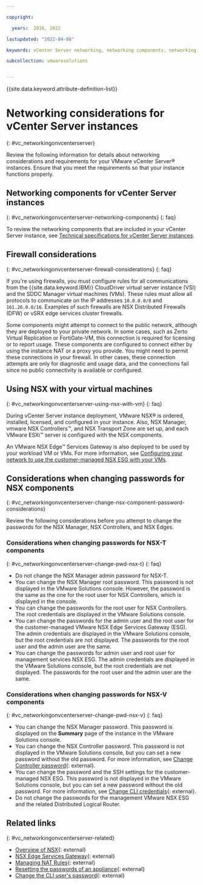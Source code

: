 ```yaml
---

copyright:

  years:  2016, 2022

lastupdated: "2022-04-08"

keywords: vCenter Server networking, networking components, networking vCenter

subcollection: vmwaresolutions


---
```


{{site.data.keyword.attribute-definition-list}}

# Networking considerations for vCenter Server instances
{: #vc_networkingonvcenterserver}

Review the following information for details about networking considerations and requirements for your VMware vCenter Server® instances. Ensure that you meet the requirements so that your instance functions properly.

## Networking components for vCenter Server instances
{: #vc_networkingonvcenterserver-networking-components}
{: faq}

To review the networking components that are included in your vCenter Server instance, see [Technical specifications for vCenter Server instances](/docs/vmwaresolutions?topic=vmwaresolutions-vc_vcenterserveroverview#vc_vcenterserveroverview-specs).

## Firewall considerations
{: #vc_networkingonvcenterserver-firewall-considerations}
{: faq}

If you're using firewalls, you must configure rules for all communications from the {{site.data.keyword.IBM}} CloudDriver virtual server instance (VSI) and the SDDC Manager virtual machines (VMs). These rules must allow all protocols to communicate on the IP addresses `10.0.0.0/8` and `161.26.0.0/16`. Examples of such firewalls are NSX Distributed Firewalls (DFW) or vSRX edge services cluster firewalls.

Some components might attempt to connect to the public network, although they are deployed to your private network. In some cases, such as Zerto Virtual Replication or FortiGate-VM, this connection is required for licensing or to report usage. These components are configured to connect either by using the instance NAT or a proxy you provide. You might need to permit these connections in your firewall. In other cases, these connection attempts are only for diagnostic and usage data, and the connections fail since no public connectivity is available or configured.

## Using NSX with your virtual machines
{: #vc_networkingonvcenterserver-using-nsx-with-vm}
{: faq}

During vCenter Server instance deployment, VMware NSX® is ordered, installed, licensed, and configured in your instance. Also, NSX Manager, vmware NSX Controllers™, and NSX Transport Zone are set up, and each VMware ESXi™ server is configured with the NSX components.

An VMware NSX Edge™ Services Gateway is also deployed to be used by your workload VM or VMs. For more information, see [Configuring your network to use the customer-managed NSX ESG with your VMs](/docs/vmwaresolutions?topic=vmwaresolutions-vc_esg_config).

## Considerations when changing passwords for NSX components
{: #vc_networkingonvcenterserver-change-nsx-component-password-considerations}

Review the following considerations before you attempt to change the passwords for the NSX Manager, NSX Controllers, and NSX Edges.

### Considerations when changing passwords for NSX-T components
{: #vc_networkingonvcenterserver-change-pwd-nsx-t}
{: faq}

* Do not change the NSX Manager admin password for NSX-T.
* You can change the NSX Manager root password. This password is not displayed in the VMware Solutions console. However, the password is the same as the one for the root user for NSX Controllers, which is displayed in the console.
* You can change the passwords for the root user for NSX Controllers. The root credentials are displayed in the VMware Solutions console.
* You can change the passwords for the admin user and the root user for the customer-managed VMware NSX Edge Services Gateway (ESG). The admin credentials are displayed in the VMware Solutions console, but the root credentials are not displayed. The passwords for the root user and the admin user are the same.
* You can change the passwords for admin user and root user for management services NSX ESG. The admin credentials are displayed in the VMware Solutions console, but the root credentials are not displayed. The passwords for the root user and the admin user are the same.

### Considerations when changing passwords for NSX-V components
{: #vc_networkingonvcenterserver-change-pwd-nsx-v}
{: faq}

* You can change the NSX Manager password. This password is displayed on the **Summary** page of the instance in the VMware Solutions console.
* You can change the NSX Controller password. This password is not displayed in the VMware Solutions console, but you can set a new password without the old password. For more information, see [Change Controller password](https://docs.vmware.com/en/VMware-NSX-Data-Center-for-vSphere/6.2/com.vmware.nsx.admin.doc/GUID-2667DD9E-E2F5-4403-BAC2-C7D1BBC23228.html){: external}.
* You can change the password and the SSH settings for the customer-managed NSX ESG. This password is not displayed in the VMware Solutions console, but you can set a new password without the old password. For more information, see [Change CLI credentials](https://docs.vmware.com/en/VMware-NSX-Data-Center-for-vSphere/6.4/com.vmware.nsx.admin.doc/GUID-1DB9DE43-6B54-4FD1-903A-2DFFB87CD7FA.html?hWord=N4IghgNiBcIKYBMDmcAEAHMBnLB3A9gE4IgC+QA){: external}.
* Do not change the passwords for the management VMware NSX ESG and the related Distributed Logical Router.

## Related links
{: #vc_networkingonvcenterserver-related}

* [Overview of NSX](https://docs.vmware.com/en/VMware-NSX-Data-Center-for-vSphere/6.2/com.vmware.nsx-cross-vcenter-install.doc/GUID-10944155-28FF-46AA-AF56-7357E2F20AF4.html){: external}
* [NSX Edge Services Gateway](https://www.ibm.com/cloud/garage/architectures/implementation/virtualization_nsx){: external}
* [Managing NAT Rules](https://docs.vmware.com/en/VMware-NSX-Data-Center-for-vSphere/6.2/com.vmware.nsx.admin.doc/GUID-5896D8CF-20E0-4691-A9EB-83AFD9D36AFD.html){: external}
* [Resetting the passwords of an appliance](https://docs.vmware.com/en/VMware-NSX-T-Data-Center/3.1/administration/GUID-8816B842-2EC4-40A8-A618-F68DB29FABD2.html){: external}
* [Change the CLI user's password](https://docs.vmware.com/en/VMware-NSX-T-Data-Center/2.0/com.vmware.nsxt.admin.doc/GUID-DB31B304-66A5-4516-9E55-2712D12B4F27.html){: external}
